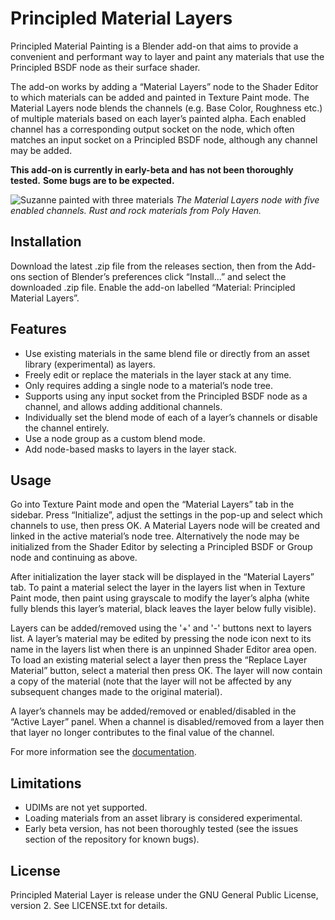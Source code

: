 # Principled Material Layers
Principled Material Painting is a Blender add-on that aims to provide a
convenient and performant way to layer and paint any materials that use the
Principled BSDF node as their surface shader.

The add-on works by adding a “Material Layers” node to the Shader Editor to
which materials can be added and painted in Texture Paint mode. The Material
Layers node blends the channels (e.g. Base Color, Roughness etc.) of multiple
materials based on each layer’s painted alpha. Each enabled channel has a
corresponding output socket on the node, which often matches an input socket on
a Principled BSDF node, although any channel may be added.

**This add-on is currently in early-beta and has not been thoroughly tested.**
**Some bugs are to be expected.**

![Suzanne painted with three materials](
https://user-images.githubusercontent.com/111190478/184520872-12deb2ec-1857-4e57-a20c-892b7e21e050.jpg)
*The Material Layers node with five enabled channels. Rust and rock materials*
*from Poly Haven.*

## Installation
Download the latest .zip file from the releases section, then from the Add-ons
section of Blender’s preferences click “Install...” and select the downloaded
.zip file. Enable the add-on labelled “Material: Principled Material Layers”.

## Features
- Use existing materials in the same blend file or directly from an asset
library (experimental) as layers.
- Freely edit or replace the materials in the layer stack at any time.
- Only requires adding a single node to a material’s node tree.
- Supports using any input socket from the Principled BSDF node as a channel,
and allows adding additional channels.
- Individually set the blend mode of each of a layer’s channels or disable the
channel entirely.
- Use a node group as a custom blend mode.
- Add node-based masks to layers in the layer stack.

## Usage
Go into Texture Paint mode and open the “Material Layers” tab in the sidebar.
Press “Initialize”, adjust the settings in the pop-up and select which channels
to use, then press OK. A Material Layers node will be created and linked in the
active material’s node tree. Alternatively the node may be initialized from the
Shader Editor by selecting a Principled BSDF or Group node and continuing as
above.

After initialization the layer stack will be displayed in the
“Material Layers” tab. To paint a material select the layer in the layers list
when in Texture Paint mode, then paint using grayscale to modify the layer’s
alpha (white fully blends this layer’s material, black leaves the layer below
fully visible).

Layers can be added/removed using the '+' and '-' buttons next to layers list.
A layer’s material may be edited by pressing the node icon next to its name in
the layers list when there is an unpinned Shader Editor area open.
To load an existing material select a layer then press the “Replace Layer
Material” button, select a material then press OK. The layer will now contain a
copy of the material (note that the layer will not be affected by any subsequent
changes made to the original material).

A layer’s channels may be added/removed or enabled/disabled in the “Active
Layer” panel. When a channel is disabled/removed from a layer then that layer
no longer contributes to the final value of the channel.

For more information see the [documentation](/docs.md).

## Limitations
- UDIMs are not yet supported.
- Loading materials from an asset library is considered experimental.
- Early beta version, has not been thoroughly tested (see the issues section of
 the repository for known bugs).

## License
Principled Material Layer is release under the GNU General Public License,
version 2. See LICENSE.txt for details.

